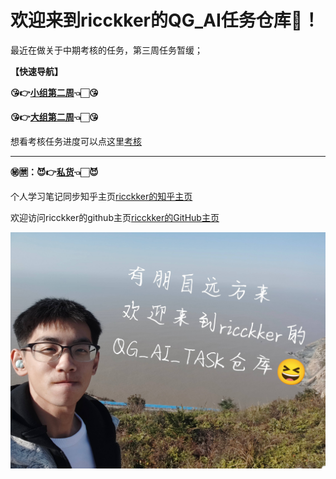 # 欢迎来到ricckker的QG_AI任务仓库🥳！

最近在做关于中期考核的任务，第三周任务暂缓；

**【快速导航】**

**😘👉[小组第二周](https://github.com/kingdomye/qg_ai_tasks/tree/main/01小组/Week_2)👈🏻😘**

**😘👉[大组第二周](https://github.com/kingdomye/qg_ai_tasks/tree/main/02大组/Week_2)👈🏻😘**

想看考核任务进度可以点这里[考核](https://github.com/kingdomye/qg_ai_tasks/tree/main/中期考核)

------

**㊙️🈲：😈👉[私货](https://github.com/kingdomye/qg_ai_tasks/tree/main/03私货)👈🏻😈**

个人学习笔记同步知乎主页[ricckker的知乎主页](https://www.zhihu.com/people/c-59-82-42)

欢迎访问ricckker的github主页[ricckker的GitHub主页](https://github.com/kingdomye)

<img src="./img/000.jpg" alt="1742213630861" style="zoom:80%;" />
